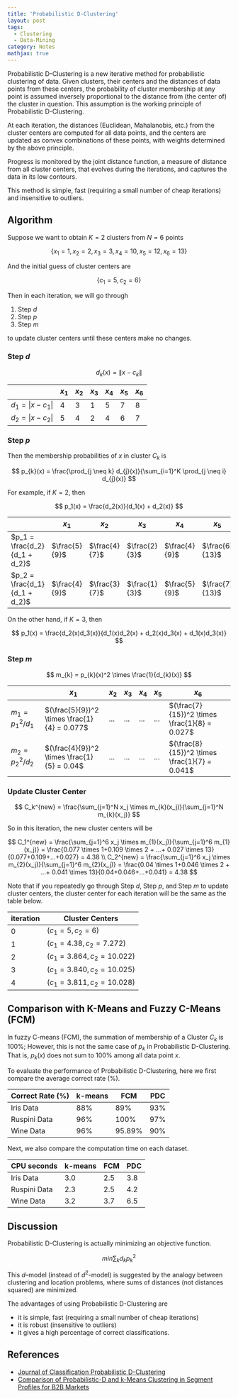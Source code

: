 ```yaml
---
title: 'Probabilistic D-Clustering'
layout: post
tags:
  - Clustering
  - Data-Mining
category: Notes
mathjax: true
---
```


Probabilistic D-Clustering is a new iterative method for probabilistic clustering of data.   Given clusters, their centers and the distances of data points from these centers, the probability of cluster membership at any point is assumed inversely proportional to the distance from (the center of) the cluster in question. This assumption is the working principle of Probabilistic D-Clustering.

At each iteration, the distances (Euclidean, Mahalanobis, etc.) from the cluster centers are computed for all data points, and the centers are updated as convex combinations of these points, with weights determined by the above principle. 

Progress is monitored by the joint distance function, a measure of distance from all cluster centers, that evolves during the iterations, and captures the data in its low contours.

This method is simple, fast (requiring a small number of cheap iterations) and insensitive to outliers.


<!--more-->

## Algorithm

Suppose we want to obtain $K =2$ clusters from $N=6$ points

$$
\{x_1 = 1, x_2 = 2, x_3 = 3, x_4 = 10, x_5 = 12, x_6 = 13\}
$$

And the initial guess of cluster centers are

$$
\{c_1 = 5, c_2 = 6\}
$$

Then in each iteration, we will go through

1. Step $d$
2. Step $p$
3. Step $m$

to update cluster centers until these centers make no changes.


### Step $d$

$$
d_{k}(x) =  \|x - c_k\|
$$

|  | $x_1$ | $x_2$ | $x_3$ | $x_4$ | $x_5$ | $x_6$ |
| - | - | - | - | - | - | - |
| $d_1 = \|x - c_1\|$ | 4 | 3 | 1| 5 | 7 | 8 |
| $d_2 = \|x - c_2\|$ | 5 | 4 | 2 | 4 | 6 | 7 |


### Step $p$

Then the membership probabilities of $x$ in cluster $C_k$ is

$$
p_{k}(x) = \frac{\prod_{j \neq k} d_{j}(x)}{\sum_{i=1}^K \prod_{j \neq i} d_{j}(x)}
$$

For example, if $K = 2$, then

$$
p_1(x) = \frac{d_2(x)}{d_1(x) + d_2(x)}
$$

|  | $x_1$ | $x_2$ | $x_3$ | $x_4$ | $x_5$ | $x_6$ |
| - | - | - | - | - | - | - |
| $p_1 = \frac{d_2}{d_1 + d_2}$ | $\frac{5}{9}$ | $\frac{4}{7}$ | $\frac{2}{3}$ | $\frac{4}{9}$ | $\frac{6}{13}$ | $\frac{7}{15}$ |
| $p_2 = \frac{d_1}{d_1 + d_2}$ | $\frac{4}{9}$ | $\frac{3}{7}$ | $\frac{1}{3}$ | $\frac{5}{9}$ | $\frac{7}{13}$ | $\frac{8}{15}$ |


On the other hand, if $K = 3$, then

$$
p_1(x) = \frac{d_2(x)d_3(x)}{d_1(x)d_2(x) + d_2(x)d_3(x) + d_1(x)d_3(x)}
$$

### Step $m$

$$
m_{k} = p_{k}(x)^2 \times \frac{1}{d_{k}(x)}
$$

|  | $x_1$ | $x_2$ | $x_3$ | $x_4$ | $x_5$ | $x_6$ |
| - | - | - | - | - | - | - |
| $m_1 = p_1^2 / d_1$ | $(\frac{5}{9})^2 \times \frac{1}{4} = 0.077$ | ... | ... | ... | ... | $(\frac{7}{15})^2 \times \frac{1}{8} = 0.027$ |
| $m_2 = p_2^2 / d_2$ | $(\frac{4}{9})^2 \times \frac{1}{5} = 0.04$ | ... | ... | ... | ... | $(\frac{8}{15})^2 \times \frac{1}{7} = 0.041$ |

### Update Cluster Center

$$
C_k^{new} = \frac{\sum_{j=1}^N x_j \times m_{k}(x_j)}{\sum_{j=1}^N m_{k}(x_j)}
$$

So in this iteration, the new cluster centers will be

$$
C_1^{new} = \frac{\sum_{j=1}^6 x_j \times  m_{1}(x_j)}{\sum_{j=1}^6 m_{1}(x_j)} = \frac{0.077 \times 1+0.109 \times 2 + ...+ 0.027 \times 13}{0.077+0.109+...+0.027} = 4.38
\\
C_2^{new} = \frac{\sum_{j=1}^6 x_j \times  m_{2}(x_j)}{\sum_{j=1}^6 m_{2}(x_j)} = \frac{0.04 \times 1+0.046 \times 2 + ...+ 0.041 \times 13}{0.04+0.046+...+0.041} = 4.38
$$

Note that if you repeatedly go through Step $d$, Step $p$, and Step $m$ to update cluster centers, the cluster center for each iteration will be the same as the table below.

| iteration | Cluster Centers |
| - | - | 
| 0 | $(c_1 = 5, c_2 = 6)$ |
| 1 | $(c_1 = 4.38, c_2 = 7.272)$ |
| 2 | $(c_1 = 3.864, c_2 = 10.022)$ |
| 3 | $(c_1 = 3.840, c_2 = 10.025)$ |
| 4 | $(c_1 = 3.811, c_2 = 10.028)$ |

## Comparison with K-Means and Fuzzy C-Means (FCM)

In fuzzy C-means (FCM), the summation of membership of a Cluster $C_k$ is 100%;   However, this is not the same case of $p_k$ in Probabilistic D-Clustering.   That is, $p_k(x)$ does not sum to 100% among all data point $x$.

To evaluate the performance of Probabilistic D-Clustering, here we first compare the average correct rate (%).

| Correct Rate (%) | k-means |  FCM | PDC |
| - | - | - | - |
| Iris Data | 88% | 89% | 93% |
| Ruspini Data | 96% | 100% | 97% |
| Wine Data | 96% | 95.89% | 90% |

Next, we also compare the computation time on each dataset.

| CPU seconds | k-means |  FCM | PDC |
| - | - | - | - |
| Iris Data | 3.0 | 2.5 | 3.8 |
| Ruspini Data | 2.3 | 2.5 | 4.2 |
| Wine Data | 3.2 | 3.7 | 6.5 |


## Discussion


Probabilistic D-Clustering is actually minimizing an objective function.

$$
min \sum_k d_k p_k^2
$$

This $d$–model (instead of $d^2$-model) is suggested by the analogy between clustering and location problems, where sums of distances (not distances squared) are minimized.

The advantages of using Probabilistic D-Clustering are

- it is simple, fast (requiring a small number of cheap iterations)
- it is robust (insensitive to outliers)
- it gives a high percentage of correct classifications.


## References

- [Journal of Classification Probabilistic D-Clustering](https://link.springer.com/article/10.1007/s00357-008-9002-z)
- [Comparison of Probabilistic-D and k-Means Clustering in Segment Profiles for B2B Markets](http://support.sas.com/resources/papers/proceedings11/193-2011.pdf)